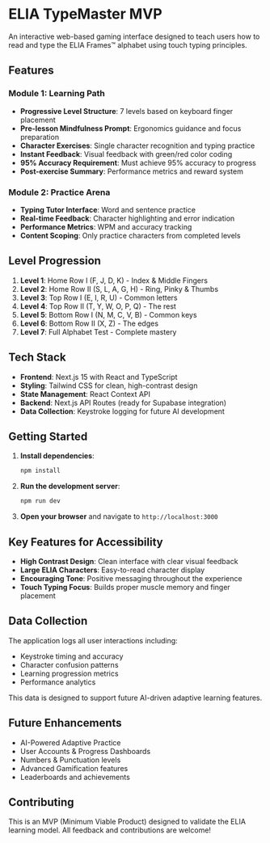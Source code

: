 # ELIA TypeMaster MVP

An interactive web-based gaming interface designed to teach users how to read and type the ELIA Frames™ alphabet using touch typing principles.

## Features

### Module 1: Learning Path
- **Progressive Level Structure**: 7 levels based on keyboard finger placement
- **Pre-lesson Mindfulness Prompt**: Ergonomics guidance and focus preparation
- **Character Exercises**: Single character recognition and typing practice
- **Instant Feedback**: Visual feedback with green/red color coding
- **95% Accuracy Requirement**: Must achieve 95% accuracy to progress
- **Post-exercise Summary**: Performance metrics and reward system

### Module 2: Practice Arena
- **Typing Tutor Interface**: Word and sentence practice
- **Real-time Feedback**: Character highlighting and error indication
- **Performance Metrics**: WPM and accuracy tracking
- **Content Scoping**: Only practice characters from completed levels

## Level Progression

1. **Level 1**: Home Row I (F, J, D, K) - Index & Middle Fingers
2. **Level 2**: Home Row II (S, L, A, G, H) - Ring, Pinky & Thumbs
3. **Level 3**: Top Row I (E, I, R, U) - Common letters
4. **Level 4**: Top Row II (T, Y, W, O, P, Q) - The rest
5. **Level 5**: Bottom Row I (N, M, C, V, B) - Common keys
6. **Level 6**: Bottom Row II (X, Z) - The edges
7. **Level 7**: Full Alphabet Test - Complete mastery

## Tech Stack

- **Frontend**: Next.js 15 with React and TypeScript
- **Styling**: Tailwind CSS for clean, high-contrast design
- **State Management**: React Context API
- **Backend**: Next.js API Routes (ready for Supabase integration)
- **Data Collection**: Keystroke logging for future AI development

## Getting Started

1. **Install dependencies**:
   ```bash
   npm install
   ```

2. **Run the development server**:
   ```bash
   npm run dev
   ```

3. **Open your browser** and navigate to `http://localhost:3000`

## Key Features for Accessibility

- **High Contrast Design**: Clean interface with clear visual feedback
- **Large ELIA Characters**: Easy-to-read character display
- **Encouraging Tone**: Positive messaging throughout the experience
- **Touch Typing Focus**: Builds proper muscle memory and finger placement

## Data Collection

The application logs all user interactions including:
- Keystroke timing and accuracy
- Character confusion patterns
- Learning progression metrics
- Performance analytics

This data is designed to support future AI-driven adaptive learning features.

## Future Enhancements

- AI-Powered Adaptive Practice
- User Accounts & Progress Dashboards
- Numbers & Punctuation levels
- Advanced Gamification features
- Leaderboards and achievements

## Contributing

This is an MVP (Minimum Viable Product) designed to validate the ELIA learning model. All feedback and contributions are welcome!
